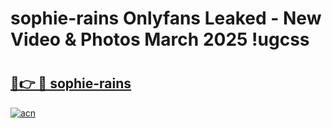 # sophie-rains Onlyfans Leaked - New Video & Photos March 2025 !ugcss

# <h2><a href="https://cqa2fm.iuczelnia.edu.pl?title=sophie-rains&ref=ugcss">🔗👉 🔴 sophie-rains</a></h2>

[![acn](https://github.com/user-attachments/assets/0f9c940e-d8b0-45ae-aac7-cd30a18b3e1c)](https://cqa2fm.iuczelnia.edu.pl?title=sophie-rains&ref=ugcss)

